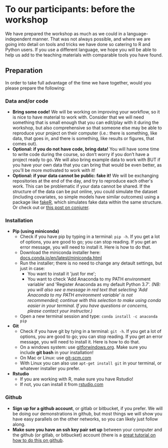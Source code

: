 # To our participants: before the workshop

We have prepared the workshop as much as we could in a language-independent manner. That was not always possible, and where we are going into detail on tools and tricks we have done so catering to R and Python users. If you use a different language, we hope you will be able to help us add to the teaching materials with comparable tools you have found.

## Preparation
In order to take full advantage of the time we have together, would you please prepare the following:
 
### Data and/or code
- **Bring some code!** We will be working on improving your workflow, so it is nice to have material to work with. Consider that we will need something that is small enough that you can edit/play with it during the workshop, but also comprehensive so that someone else may be able to reproduce your project on their computer (i.e.: there is something, like data, that goes in, and there is something, like results or figures, that comes out).
- **Optional: if you do not have code, bring data!** You will have some time to write code during the course, so don’t worry if you don’t have a project ready to go. We will also bring example data to work with BUT if you have your own data that you can bring that would be even better, as you’ll be more motivated to work with it!
- **Optional: if your data cannot be public: fake it!** We will be exchanging repositories at the end of the day, and try to reproduce each other's work. This can be problematic if your data cannot be shared. If the structure of the data can be put online, you could simulate the dataset (including covariates, so simple models have similar outcomes) using a package like [fakeR](https://cran.r-project.org/web/packages/fakeR/index.html), which simulates fake data within the same structure. Or check out or [this post on conjurer](https://www.r-bloggers.com/generate-synthetic-data-using-r/).

### Installation
- **Pip (using miniconda)**
  - Check if you have pip by typing in a terminal: `pip -h`. If you get a lot of options, you are good to go; you can stop reading. If you get an error message, you will need to install it. Here is how to do that.
  - Download the miniconda installer here: [docs.conda.io/en/latest/miniconda.html](https://docs.conda.io/en/latest/miniconda.html)
  - Run the installer; there is no need to change any detault settings, but just in case:
    - You want to install it 'just for me';
    - You want to check 'Add Anaconda to my PATH environment variable' and 'Register Anaconda as my default Python 3.7'. _(NB: you will also see a message in red text that selecting 'Add Anaconda to my PATH environment variable' is not recommended; continue with this selection to make using conda easier in your terminal. If you have questions or concerns, please contact your instructor.)_
  - Open a new terminal session and type: `conda install -c anaconda pip`
- **Git**
  - Check if you have git by tying in a terminal: `git -h`. If you get a lot of options, you are good to go; you can stop reading. If you get an error message, you will need to install it. Here is how to do that.
  - On a windows system: use [gitforwindows.org](https://gitforwindows.org). Make sure you include **git bash** in your installation!
  - On Mac or Linux: use [git-scm.com](https://git-scm.com/)
  - With Linux you can also use `apt-get install git` in your terminal, or whatever installer you prefer.
- **Rstudio** 
  - If you are working with R, make sure you have Rstudio!
  - If not, you can install it from [rstudio.com](https://rstudio.com/products/rstudio/download/)

### Github
- **Sign up for a github account**, or gitlab or bitbucket, if you prefer. We will be doing our demonstrations in github, but most things we will show you have easy parallels on the other networks, so you can likely just follow along.
- **Make sure you have an ssh key pair set up** between your computer and the github (or gitlab, or bitbucket) account (there is a [great tutorial on how to do this on github](https://help.github.com/en/enterprise/2.17/user/authenticating-to-github/generating-a-new-ssh-key-and-adding-it-to-the-ssh-agent).
